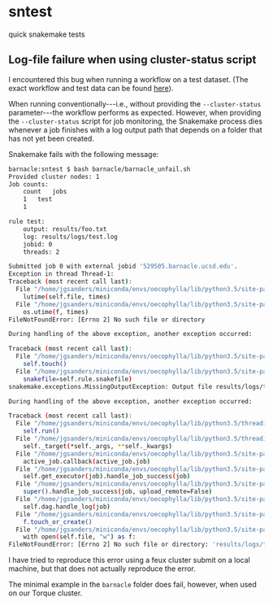 # sntest
quick snakemake tests

## Log-file failure when using cluster-status script

I encountered this bug when running a workflow on a test dataset. 
(The exact workflow and test data can be found 
[here](https://github.com/biocore/oecophylla/tree/dev)). 

When running conventionally---i.e., without providing the 
`--cluster-status` parameter---the workflow performs as expected.
However, when providing the `--cluster-status` script for job 
monitoring, the Snakemake process dies whenever a job finishes 
with a log output path that depends on a folder that has not yet 
been created. 

Snakemake fails with the following message:

```bash
barnacle:sntest $ bash barnacle/barnacle_unfail.sh 
Provided cluster nodes: 1
Job counts:
	count	jobs
	1	test
	1

rule test:
    output: results/foo.txt
    log: results/logs/test.log
    jobid: 0
    threads: 2

Submitted job 0 with external jobid '529505.barnacle.ucsd.edu'.
Exception in thread Thread-1:
Traceback (most recent call last):
  File "/home/jgsanders/miniconda/envs/oecophylla/lib/python3.5/site-packages/snakemake/io.py", line 308, in touch
    lutime(self.file, times)
  File "/home/jgsanders/miniconda/envs/oecophylla/lib/python3.5/site-packages/snakemake/io.py", line 41, in lutime
    os.utime(f, times)
FileNotFoundError: [Errno 2] No such file or directory

During handling of the above exception, another exception occurred:

Traceback (most recent call last):
  File "/home/jgsanders/miniconda/envs/oecophylla/lib/python3.5/site-packages/snakemake/io.py", line 321, in touch_or_create
    self.touch()
  File "/home/jgsanders/miniconda/envs/oecophylla/lib/python3.5/site-packages/snakemake/io.py", line 315, in touch
    snakefile=self.rule.snakefile)
snakemake.exceptions.MissingOutputException: Output file results/logs/test.log of rule test shall be touched but does not exist.

During handling of the above exception, another exception occurred:

Traceback (most recent call last):
  File "/home/jgsanders/miniconda/envs/oecophylla/lib/python3.5/threading.py", line 923, in _bootstrap_inner
    self.run()
  File "/home/jgsanders/miniconda/envs/oecophylla/lib/python3.5/threading.py", line 871, in run
    self._target(*self._args, **self._kwargs)
  File "/home/jgsanders/miniconda/envs/oecophylla/lib/python3.5/site-packages/snakemake/executors.py", line 759, in _wait_for_jobs
    active_job.callback(active_job.job)
  File "/home/jgsanders/miniconda/envs/oecophylla/lib/python3.5/site-packages/snakemake/scheduler.py", line 317, in _proceed
    self.get_executor(job).handle_job_success(job)
  File "/home/jgsanders/miniconda/envs/oecophylla/lib/python3.5/site-packages/snakemake/executors.py", line 583, in handle_job_success
    super().handle_job_success(job, upload_remote=False)
  File "/home/jgsanders/miniconda/envs/oecophylla/lib/python3.5/site-packages/snakemake/executors.py", line 183, in handle_job_success
    self.dag.handle_log(job)
  File "/home/jgsanders/miniconda/envs/oecophylla/lib/python3.5/site-packages/snakemake/dag.py", line 464, in handle_log
    f.touch_or_create()
  File "/home/jgsanders/miniconda/envs/oecophylla/lib/python3.5/site-packages/snakemake/io.py", line 324, in touch_or_create
    with open(self.file, "w") as f:
FileNotFoundError: [Errno 2] No such file or directory: 'results/logs/test.log'
```

I have tried to reproduce this error using a feux cluster submit on 
a local machine, but that does not actually reproduce the error.

The minimal example in the `barnacle` folder does fail, however,
when used on our Torque cluster.


